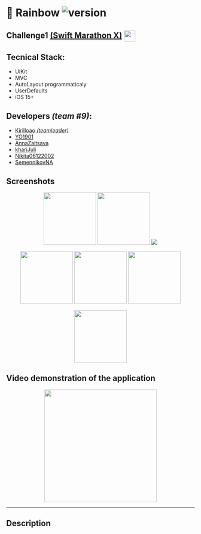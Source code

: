 # 🌈 Rainbow ![version](https://img.shields.io/badge/v1.0-release-green?link=release)

## Challenge1 [(Swift Marathon X)](https://t.me/dev_rush) <a href="url"><img src="https://github.com/DmitryLorents/Bomba-Challenge1/blob/dmitry/readmeFix/Bomba-Challenge1/SupportingFiles/Assets.xcassets/ReadmeFiles/swiftMarathon.imageset/swift%20Marathon.jpeg" height="auto" width="30" align="center"></a>



## Tecnical Stack:

* UIKit
* MVC
* AutoLayout programmaticaly
* UserDefaults
* iOS 15+



## Developers *(team #9)*:

* [Kirilloao *(teamleader)*](https://github.com/Kirilloao)
* [YO1901](https://github.com/YO1901)
* [AnnaZaitsava](https://github.com/AnnaZaitsava)
* [khariJuli](https://github.com/khariJuli)
* [Nikita06122002](https://github.com/Nikita06122002)
* [SemennikovNA](https://github.com/SemennikovNA)


## Screenshots
<p align="center">
<img src="LINK" width="140"/>
<img src="LINK" width="140"/>
<img src="LINK width="140"/> 
</p>

<p align="center">
  <img src="LINK" width="140"/>
  <img src="LINK" width="140"/>
  <img src="LINK" width="140"/>
</p>

<p align="center">
  <img src="LINK" width="140"/>

## Video demonstration of the application

<p align="center">
  <img src="LINK" width="300"/>
</p>


---

## Description

